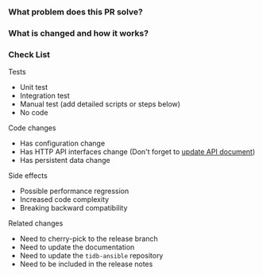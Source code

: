 <!--
Thank you for working on PD! Please read PD's [CONTRIBUTING](https://github.com/tikv/pd/blob/master/CONTRIBUTING.md) document **BEFORE** filing this PR.
-->

### What problem does this PR solve? <!--add the issue link with summary if it exists-->


### What is changed and how it works?


### Check List <!--REMOVE the items that are not applicable-->

Tests <!-- At least one of them must be included. -->

 - Unit test
 - Integration test
 - Manual test (add detailed scripts or steps below)
 - No code

Code changes

 - Has configuration change
 - Has HTTP API interfaces change (Don't forget to [update API document](https://github.com/tikv/pd/blob/master/docs/development.md#updating-api-documentation))
 - Has persistent data change

Side effects

 - Possible performance regression
 - Increased code complexity
 - Breaking backward compatibility

Related changes

 - Need to cherry-pick to the release branch
 - Need to update the documentation
 - Need to update the `tidb-ansible` repository
 - Need to be included in the release notes
